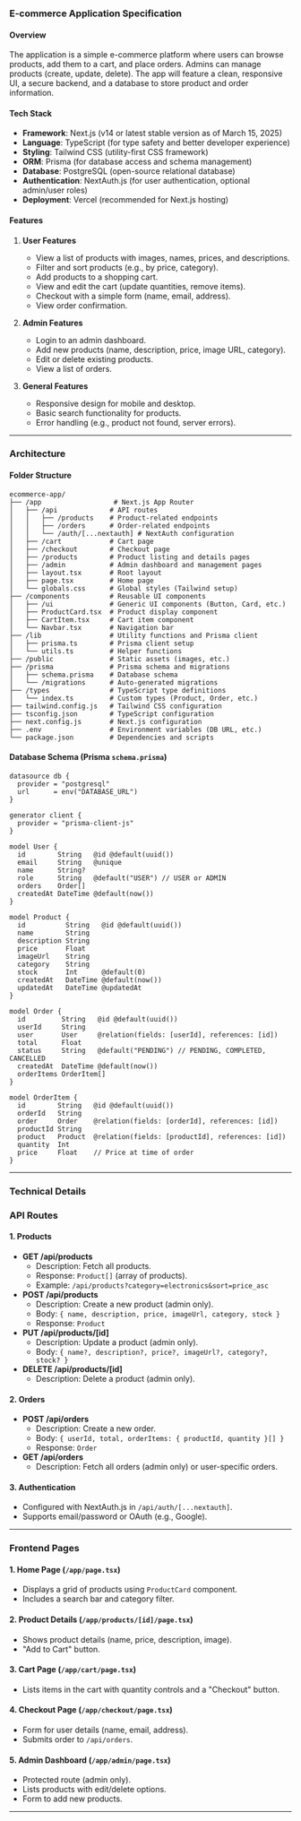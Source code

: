 ### **E-commerce Application Specification**

#### **Overview**
The application is a simple e-commerce platform where users can browse products, add them to a cart, and place orders. Admins can manage products (create, update, delete). The app will feature a clean, responsive UI, a secure backend, and a database to store product and order information.

#### **Tech Stack**
- **Framework**: Next.js (v14 or latest stable version as of March 15, 2025)
- **Language**: TypeScript (for type safety and better developer experience)
- **Styling**: Tailwind CSS (utility-first CSS framework)
- **ORM**: Prisma (for database access and schema management)
- **Database**: PostgreSQL (open-source relational database)
- **Authentication**: NextAuth.js (for user authentication, optional admin/user roles)
- **Deployment**: Vercel (recommended for Next.js hosting)

#### **Features**
1. **User Features**
   - View a list of products with images, names, prices, and descriptions.
   - Filter and sort products (e.g., by price, category).
   - Add products to a shopping cart.
   - View and edit the cart (update quantities, remove items).
   - Checkout with a simple form (name, email, address).
   - View order confirmation.

2. **Admin Features**
   - Login to an admin dashboard.
   - Add new products (name, description, price, image URL, category).
   - Edit or delete existing products.
   - View a list of orders.

3. **General Features**
   - Responsive design for mobile and desktop.
   - Basic search functionality for products.
   - Error handling (e.g., product not found, server errors).

---

### **Architecture**

#### **Folder Structure**
```
ecommerce-app/
├── /app                  # Next.js App Router
│   ├── /api             # API routes
│   │   ├── /products    # Product-related endpoints
│   │   ├── /orders      # Order-related endpoints
│   │   └── /auth/[...nextauth] # NextAuth configuration
│   ├── /cart            # Cart page
│   ├── /checkout        # Checkout page
│   ├── /products        # Product listing and details pages
│   ├── /admin           # Admin dashboard and management pages
│   ├── layout.tsx       # Root layout
│   ├── page.tsx         # Home page
│   └── globals.css      # Global styles (Tailwind setup)
├── /components          # Reusable UI components
│   ├── /ui              # Generic UI components (Button, Card, etc.)
│   ├── ProductCard.tsx  # Product display component
│   ├── CartItem.tsx     # Cart item component
│   └── Navbar.tsx       # Navigation bar
├── /lib                 # Utility functions and Prisma client
│   ├── prisma.ts        # Prisma client setup
│   └── utils.ts         # Helper functions
├── /public              # Static assets (images, etc.)
├── /prisma              # Prisma schema and migrations
│   ├── schema.prisma    # Database schema
│   └── /migrations      # Auto-generated migrations
├── /types               # TypeScript type definitions
│   └── index.ts         # Custom types (Product, Order, etc.)
├── tailwind.config.js   # Tailwind CSS configuration
├── tsconfig.json        # TypeScript configuration
├── next.config.js       # Next.js configuration
├── .env                 # Environment variables (DB URL, etc.)
└── package.json         # Dependencies and scripts
```

#### **Database Schema (Prisma `schema.prisma`)**
```prisma
datasource db {
  provider = "postgresql"
  url      = env("DATABASE_URL")
}

generator client {
  provider = "prisma-client-js"
}

model User {
  id        String   @id @default(uuid())
  email     String   @unique
  name      String?
  role      String   @default("USER") // USER or ADMIN
  orders    Order[]
  createdAt DateTime @default(now())
}

model Product {
  id          String   @id @default(uuid())
  name        String
  description String
  price       Float
  imageUrl    String
  category    String
  stock       Int      @default(0)
  createdAt   DateTime @default(now())
  updatedAt   DateTime @updatedAt
}

model Order {
  id         String   @id @default(uuid())
  userId     String
  user       User     @relation(fields: [userId], references: [id])
  total      Float
  status     String   @default("PENDING") // PENDING, COMPLETED, CANCELLED
  createdAt  DateTime @default(now())
  orderItems OrderItem[]
}

model OrderItem {
  id        String   @id @default(uuid())
  orderId   String
  order     Order    @relation(fields: [orderId], references: [id])
  productId String
  product   Product  @relation(fields: [productId], references: [id])
  quantity  Int
  price     Float    // Price at time of order
}
```

---

### **Technical Details**

### **API Routes**

#### **1. Products**
- **GET /api/products**
  - Description: Fetch all products.
  - Response: `Product[]` (array of products).
  - Example: `/api/products?category=electronics&sort=price_asc`
- **POST /api/products**
  - Description: Create a new product (admin only).
  - Body: `{ name, description, price, imageUrl, category, stock }`
  - Response: `Product`
- **PUT /api/products/[id]**
  - Description: Update a product (admin only).
  - Body: `{ name?, description?, price?, imageUrl?, category?, stock? }`
- **DELETE /api/products/[id]**
  - Description: Delete a product (admin only).

#### **2. Orders**
- **POST /api/orders**
  - Description: Create a new order.
  - Body: `{ userId, total, orderItems: { productId, quantity }[] }`
  - Response: `Order`
- **GET /api/orders**
  - Description: Fetch all orders (admin only) or user-specific orders.

#### **3. Authentication**
- Configured with NextAuth.js in `/api/auth/[...nextauth]`.
- Supports email/password or OAuth (e.g., Google).

---

### **Frontend Pages**

#### **1. Home Page (`/app/page.tsx`)**
- Displays a grid of products using `ProductCard` component.
- Includes a search bar and category filter.

#### **2. Product Details (`/app/products/[id]/page.tsx`)**
- Shows product details (name, price, description, image).
- "Add to Cart" button.

#### **3. Cart Page (`/app/cart/page.tsx`)**
- Lists items in the cart with quantity controls and a "Checkout" button.

#### **4. Checkout Page (`/app/checkout/page.tsx`)**
- Form for user details (name, email, address).
- Submits order to `/api/orders`.

#### **5. Admin Dashboard (`/app/admin/page.tsx`)**
- Protected route (admin only).
- Lists products with edit/delete options.
- Form to add new products.

---

